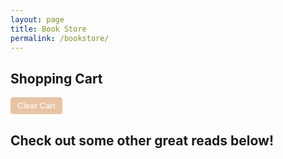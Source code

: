 ```yaml
---
layout: page
title: Book Store
permalink: /bookstore/
---
```


<style>
.book-tile {
    /*margin: 10px;
    padding: 10px;
    border: 1px solid #ddd;
    display: inline-block;
    text-align: center;
    width: 200px; /* Set a fixed width */
    /*height: 300px; /* Set a fixed height */
    display: inline-block;
    background-color: #E8C4A4;
    padding: 15px;
    border: 1px solid #ccc;
    border-radius: 8px;
    max-width: 200px;
    box-shadow: 0 4px 8px rgba(0, 0, 0, 0.1);
    text-align: center;
    color: #faebd8;
}

.book-cover {
    width: 190px; /* Ensure all images have the same width */
    height: 280px; /* Ensure all images have the same height */
    object-fit: cover; /* This ensures images are resized properly without distortion */
    border-radius: 5px; /* Optional: makes images look nicer */
}
    .quantity-controls { margin-top: 5px; }
    .cart-container {
        max-width: 600px;
        margin: 20px auto;
        padding: 20px;
        background-color: #E8C4A4;
        border-radius: 8px;
        box-shadow: 0 4px 6px rgba(0, 0, 0, 0.1);
    }
    .cart-item {
        display: flex;
        justify-content: space-between;
        align-items: center;
        padding: 10px;
        background-color: #A57F5A;
        border: 1px solid #ddd;
        border-radius: 4px;
        margin-bottom: 10px;
    }

.book-title-price {
    background-color: #A57F5A;
    margin: 5px;
    border-radius: 4px;
    padding-bottom: 3px;
    padding-top: 1px;
}

.add-to-cart {
    display: block;
    margin: 20px auto;
    padding: 10px 20px;
    background-color: #a57e5a;
    color: white;
    border: 1px solid #a57e5a;
    border-radius: 4px;
    cursor: pointer;
}

.quality-buttons {
    display: inline-block;
    margin: 10px auto;
    padding: 5px 10px;
    background-color: #a57e5a;
    color: white;
    border: 1px solid #a57e5a;
    border-radius: 4px;
    cursor: pointer;
}

.add-to-cart:hover, .delete-item:hover, #clearCartButton:hover, .quality-buttons:hover {
    background-color: #500A0A;
    transition: 0.3s;
}

.delete-item, #clearCartButton {
    display: block;
    /*margin: 20px auto;*/
    padding: 5px 10px;
    background-color: #E8C4A4;
    color: white;
    border: 1px solid #E8C4A4;
    border-radius: 4px;
    cursor: pointer;
}

</style>

<h2>Shopping Cart</h2>
<div id="cartItems"></div>
<button id="clearCartButton">Clear Cart</button>
<h2>Check out some other great reads below!</h2>
<div id="book-container"></div>

<script type="module">
    import { pythonURI, fetchOptions } from "{{site.baseurl}}/assets/js/api/config.js";

    document.addEventListener("DOMContentLoaded", function () {
        fetchBooks();
        fetchCartItems();
        document.getElementById("clearCartButton").addEventListener("click", clearCart);
    });

    function fetchBooks() {
        fetch(`${pythonURI}/api/suggest/book`)
            .then(response => response.json())
            .then(books => {
                const bookContainer = document.getElementById("book-container");
                bookContainer.innerHTML = books.map(book => {
                    const price = (Math.random() * 10 + 5).toFixed(2);
                    return `
                        <div class="book-tile">
                            <img src="${book.cover_url}" alt="${book.title}" class="book-cover" />
                            <div class="book-title-price">
                            <h3>${book.title}</h3>
                            <p>Price: $${price}</p>
                            </div>
                            <div class="quantity-controls">
                                <button class="quality-buttons" onclick="updateQuantity('${book.title}', -1)">-</button>
                                <span id="quantity-${book.title}">0</span>
                                <button class="quality-buttons" onclick="updateQuantity('${book.title}', 1)">+</button>
                            </div>
                            <button class="add-to-cart" data-title="${book.title}" data-price="${price}">Add to Cart</button>
                        </div>
                    `;
                }).join('');
                document.querySelectorAll(".add-to-cart").forEach(button => {
                    button.addEventListener("click", function() {
                        addToCart(this.dataset.title, this.dataset.price);
                    });
                });
            })
            .catch(error => console.error("Error fetching books:", error));
    }

    window.fetchCartItems = function() {
    fetch(`${pythonURI}/api/user`, {  
        method: "GET",
        credentials: "include"
    })
    .then(response => response.json())
    .then(user => {
        return fetch(`${pythonURI}/api/cart`, {
            ...fetchOptions,
            method: "GET",
            credentials: "include"
        });
    })
    .then(response => response.json())
    .then(data => {
        const cartItemsContainer = document.getElementById("cartItems");
        cartItemsContainer.innerHTML = "";
        if (data.items && data.items.length > 0) {
            data.items.forEach(item => {
                const cartItemDiv = document.createElement("div");
                cartItemDiv.classList.add("cart-item");
                cartItemDiv.innerHTML = `
                    <span>${item.title}</span>
                    <span>Price: $${item.price} | Quantity: ${item.quantity}</span>
                    <button class="delete-item" data-id="${item.id}">Remove</button>
                `;
                cartItemsContainer.appendChild(cartItemDiv);
            });
            document.querySelectorAll(".delete-item").forEach(button => {
                button.addEventListener("click", function() {
                    deleteCartItem(this.dataset.id);
                });
            });
        } else {
            cartItemsContainer.innerHTML = "<p>Your cart is empty.</p>";
        }
    })
    .catch(error => console.error("Error fetching cart items:", error));
};


    window.updateQuantity = function(title, change) {
        const quantitySpan = document.getElementById(`quantity-${title}`);
        let currentQuantity = parseInt(quantitySpan.innerText);
        let newQuantity = Math.max(0, currentQuantity + change);
        quantitySpan.innerText = newQuantity;
    }

   window.addToCart = function(title, price) {
    price = parseFloat(price);
    const quantity = parseInt(document.getElementById(`quantity-${title}`).innerText);

    if (quantity > 0) {
        fetch(`${pythonURI}/api/user`, {  // Fetch user credentials first
            method: "GET",
            credentials: "include"  // Ensure cookie-based auth works
        })
        .then(response => response.json())
        .then(user => {
            const data = {
                id: Date.now().toString(),  
                title,
                price,
                quantity,
                _name: user.uid  // ✅ Set _name to "uid" from credentials
            };

            return fetch(`${pythonURI}/api/cart`, {
                ...fetchOptions,
                method: "POST",
                headers: { "Content-Type": "application/json" },
                body: JSON.stringify(data),
                credentials: "include"
            });
        })
        .then(response => {
            if (!response.ok) {
                throw new Error(`HTTP error! Status: ${response.status}`);
            }
            return response.json();
        })
        .then(data => {
            alert(data.message || "Book added to cart!");
            fetchCartItems();
        })
        .catch(error => {
            console.error("Error adding book to cart:", error);
            alert("Failed to add book to cart. Please try again.");
        });
    } else {
        alert("Please select a quantity greater than zero before adding to the cart.");
    }
};



   window.deleteCartItem = function(itemId) {
    fetch(`${pythonURI}/api/user`, {  
        method: "GET",
        credentials: "include"
    })
    .then(response => response.json())
    .then(user => {
        return fetch(`${pythonURI}/api/cart/${itemId}`, {
            ...fetchOptions,
            method: "DELETE",
            headers: { "Content-Type": "application/json" },
            body: JSON.stringify({ _name: user.uid }), // ✅ Send user UID for token validation
            credentials: "include"
        });
    })
    .then(response => response.json())
    .then(data => {
        alert(data.message || "Item removed from cart.");
        fetchCartItems();
    })
    .catch(error => console.error("Error deleting cart item:", error));
};

window.clearCart = function() {
    fetch(`${pythonURI}/api/user`, {  
        method: "GET",
        credentials: "include"
    })
    .then(response => response.json())
    .then(user => {
        return fetch(`${pythonURI}/api/cart`, {
            ...fetchOptions,
            method: "DELETE",
            headers: { "Content-Type": "application/json" },
            body: JSON.stringify({ _name: user.uid }), // ✅ Send user UID for token validation
            credentials: "include"
        });
    })
    .then(response => response.json())
    .then(data => {
        alert(data.message || "Cart cleared.");
        fetchCartItems();
    })
    .catch(error => console.error("Error clearing cart:", error));
};

</script>
